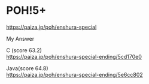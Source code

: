 POH!5+
====================
https://paiza.jp/poh/enshura-special



My Answer  

C (score 63.2)  
https://paiza.jp/poh/enshura-special-ending/5cd170e0  

Java(score 64.8)  
https://paiza.jp/poh/enshura-special-ending/5e6cc802  

